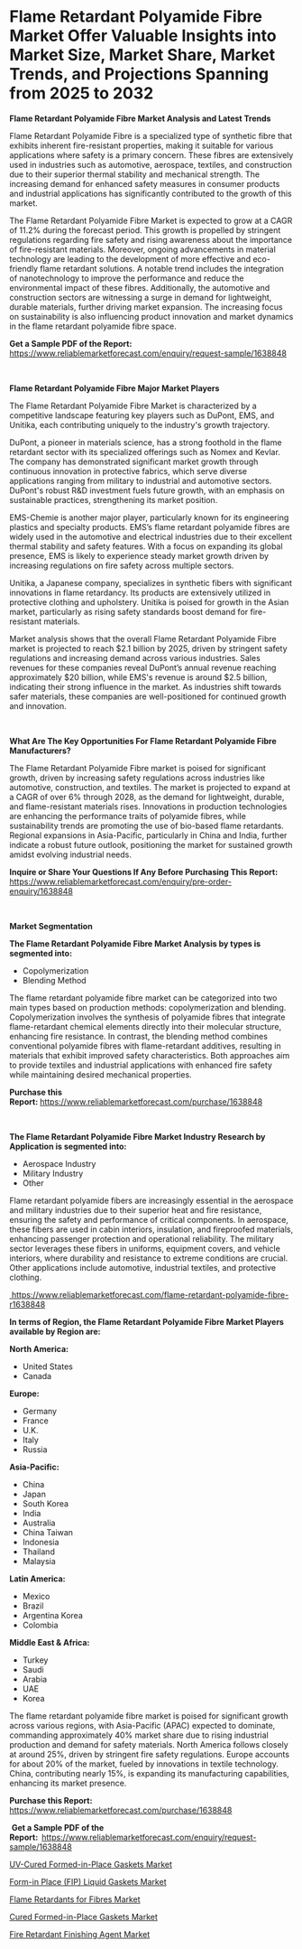 <p><h1>Flame Retardant Polyamide Fibre Market Offer Valuable Insights into Market Size, Market Share, Market Trends, and Projections Spanning from 2025 to 2032</h1></p><p><strong>Flame Retardant Polyamide Fibre Market Analysis and Latest Trends</strong></p>
<p><p>Flame Retardant Polyamide Fibre is a specialized type of synthetic fibre that exhibits inherent fire-resistant properties, making it suitable for various applications where safety is a primary concern. These fibres are extensively used in industries such as automotive, aerospace, textiles, and construction due to their superior thermal stability and mechanical strength. The increasing demand for enhanced safety measures in consumer products and industrial applications has significantly contributed to the growth of this market.</p><p>The Flame Retardant Polyamide Fibre Market is expected to grow at a CAGR of 11.2% during the forecast period. This growth is propelled by stringent regulations regarding fire safety and rising awareness about the importance of fire-resistant materials. Moreover, ongoing advancements in material technology are leading to the development of more effective and eco-friendly flame retardant solutions. A notable trend includes the integration of nanotechnology to improve the performance and reduce the environmental impact of these fibres. Additionally, the automotive and construction sectors are witnessing a surge in demand for lightweight, durable materials, further driving market expansion. The increasing focus on sustainability is also influencing product innovation and market dynamics in the flame retardant polyamide fibre space.</p></p>
<p><strong>Get a Sample PDF of the Report:&nbsp;</strong> <a href="https://www.reliablemarketforecast.com/enquiry/request-sample/1638848?utm_campaign=1167&utm_medium=2&utm_source=Github&utm_content=ia&utm_term=02042025&utm_id=flame-retardant-polyamide-fibre">https://www.reliablemarketforecast.com/enquiry/request-sample/1638848</a></p>
<p>&nbsp;</p>
<p><strong>Flame Retardant Polyamide Fibre Major Market Players</strong></p>
<p><p>The Flame Retardant Polyamide Fibre Market is characterized by a competitive landscape featuring key players such as DuPont, EMS, and Unitika, each contributing uniquely to the industry's growth trajectory.</p><p>DuPont, a pioneer in materials science, has a strong foothold in the flame retardant sector with its specialized offerings such as Nomex and Kevlar. The company has demonstrated significant market growth through continuous innovation in protective fabrics, which serve diverse applications ranging from military to industrial and automotive sectors. DuPont's robust R&D investment fuels future growth, with an emphasis on sustainable practices, strengthening its market position.</p><p>EMS-Chemie is another major player, particularly known for its engineering plastics and specialty products. EMS’s flame retardant polyamide fibres are widely used in the automotive and electrical industries due to their excellent thermal stability and safety features. With a focus on expanding its global presence, EMS is likely to experience steady market growth driven by increasing regulations on fire safety across multiple sectors. </p><p>Unitika, a Japanese company, specializes in synthetic fibers with significant innovations in flame retardancy. Its products are extensively utilized in protective clothing and upholstery. Unitika is poised for growth in the Asian market, particularly as rising safety standards boost demand for fire-resistant materials.</p><p>Market analysis shows that the overall Flame Retardant Polyamide Fibre market is projected to reach $2.1 billion by 2025, driven by stringent safety regulations and increasing demand across various industries. Sales revenues for these companies reveal DuPont’s annual revenue reaching approximately $20 billion, while EMS's revenue is around $2.5 billion, indicating their strong influence in the market. As industries shift towards safer materials, these companies are well-positioned for continued growth and innovation.</p></p>
<p>&nbsp;</p>
<p><strong>What Are The Key Opportunities For Flame Retardant Polyamide Fibre Manufacturers?</strong></p>
<p><p>The Flame Retardant Polyamide Fibre market is poised for significant growth, driven by increasing safety regulations across industries like automotive, construction, and textiles. The market is projected to expand at a CAGR of over 6% through 2028, as the demand for lightweight, durable, and flame-resistant materials rises. Innovations in production technologies are enhancing the performance traits of polyamide fibres, while sustainability trends are promoting the use of bio-based flame retardants. Regional expansions in Asia-Pacific, particularly in China and India, further indicate a robust future outlook, positioning the market for sustained growth amidst evolving industrial needs.</p></p>
<p><strong>Inquire or Share Your Questions If Any Before Purchasing This Report:</strong> <a href="https://www.reliablemarketforecast.com/enquiry/pre-order-enquiry/1638848?utm_campaign=1167&utm_medium=2&utm_source=Github&utm_content=ia&utm_term=02042025&utm_id=flame-retardant-polyamide-fibre">https://www.reliablemarketforecast.com/enquiry/pre-order-enquiry/1638848</a></p>
<p>&nbsp;</p>
<p><strong>Market Segmentation</strong></p>
<p><strong>The Flame Retardant Polyamide Fibre Market Analysis by types is segmented into:</strong></p>
<p><ul><li>Copolymerization</li><li>Blending Method</li></ul></p>
<p><p>The flame retardant polyamide fibre market can be categorized into two main types based on production methods: copolymerization and blending. Copolymerization involves the synthesis of polyamide fibres that integrate flame-retardant chemical elements directly into their molecular structure, enhancing fire resistance. In contrast, the blending method combines conventional polyamide fibres with flame-retardant additives, resulting in materials that exhibit improved safety characteristics. Both approaches aim to provide textiles and industrial applications with enhanced fire safety while maintaining desired mechanical properties.</p></p>
<p><strong>Purchase this Report:&nbsp;</strong><a href="https://www.reliablemarketforecast.com/purchase/1638848?utm_campaign=1167&utm_medium=2&utm_source=Github&utm_content=ia&utm_term=02042025&utm_id=flame-retardant-polyamide-fibre">https://www.reliablemarketforecast.com/purchase/1638848</a></p>
<p>&nbsp;</p>
<p><strong>The Flame Retardant Polyamide Fibre Market Industry Research by Application is segmented into:</strong></p>
<p><ul><li>Aerospace Industry</li><li>Military Industry</li><li>Other</li></ul></p>
<p><p>Flame retardant polyamide fibers are increasingly essential in the aerospace and military industries due to their superior heat and fire resistance, ensuring the safety and performance of critical components. In aerospace, these fibers are used in cabin interiors, insulation, and fireproofed materials, enhancing passenger protection and operational reliability. The military sector leverages these fibers in uniforms, equipment covers, and vehicle interiors, where durability and resistance to extreme conditions are crucial. Other applications include automotive, industrial textiles, and protective clothing.</p></p>
<p><a href="https://www.reliablemarketforecast.com/flame-retardant-polyamide-fibre-r1638848?utm_campaign=1167&utm_medium=2&utm_source=Github&utm_content=ia&utm_term=02042025&utm_id=flame-retardant-polyamide-fibre">&nbsp;https://www.reliablemarketforecast.com/flame-retardant-polyamide-fibre-r1638848</a></p>
<p><strong>In terms of Region, the Flame Retardant Polyamide Fibre Market Players available by Region are:</strong></p>
<p>
    <p> <strong> North America: </strong>
        <ul>
            <li>United States</li>
            <li>Canada</li>
        </ul>
        </p> 
    <p> <strong> Europe: </strong>
        <ul>
            <li>Germany</li>
            <li>France</li>
            <li>U.K.</li>
            <li>Italy</li>
            <li>Russia</li>
        </ul>
        </p> 
    <p> <strong> Asia-Pacific: </strong>
        <ul>
            <li>China</li>
            <li>Japan</li>
            <li>South Korea</li>
            <li>India</li>
            <li>Australia</li>
            <li>China Taiwan</li>
            <li>Indonesia</li>
            <li>Thailand</li>
            <li>Malaysia</li>
        </ul>
        </p> 
    <p> <strong> Latin America: </strong>
        <ul>
            <li>Mexico</li>
            <li>Brazil</li>
            <li>Argentina Korea</li>
            <li>Colombia</li>
        </ul>
        </p> 
    <p> <strong> Middle East & Africa: </strong>
        <ul>
            <li>Turkey</li>
            <li>Saudi</li>
            <li>Arabia</li>
            <li>UAE</li>
            <li>Korea</li>
        </ul>
    </p>
    </p>
<p><p>The flame retardant polyamide fibre market is poised for significant growth across various regions, with Asia-Pacific (APAC) expected to dominate, commanding approximately 40% market share due to rising industrial production and demand for safety materials. North America follows closely at around 25%, driven by stringent fire safety regulations. Europe accounts for about 20% of the market, fueled by innovations in textile technology. China, contributing nearly 15%, is expanding its manufacturing capabilities, enhancing its market presence.</p></p>
<p><strong>Purchase this Report: </strong><a href="https://www.reliablemarketforecast.com/purchase/1638848?utm_campaign=1167&utm_medium=2&utm_source=Github&utm_content=ia&utm_term=02042025&utm_id=flame-retardant-polyamide-fibre">https://www.reliablemarketforecast.com/purchase/1638848</a></p>
<p>&nbsp;<strong>Get a Sample PDF of the Report:&nbsp;&nbsp;</strong><a href="https://www.reliablemarketforecast.com/enquiry/request-sample/1638848?utm_campaign=1167&utm_medium=2&utm_source=Github&utm_content=ia&utm_term=02042025&utm_id=flame-retardant-polyamide-fibre">https://www.reliablemarketforecast.com/enquiry/request-sample/1638848</a></p>
<p><strong></strong></p>
<p><p><a href="https://github.com/arneslullapq/Market-Research-Report-List-1/blob/main/uv-cured-formed-in-place-gaskets-market.md?utm_campaign=1167&utm_medium=2&utm_source=Github&utm_content=ia&utm_term=02042025&utm_id=flame-retardant-polyamide-fibre">UV-Cured Formed-in-Place Gaskets Market</a></p><p><a href="https://github.com/thatejanet4y/Market-Research-Report-List-1/blob/main/form-in-place-fip-liquid-gaskets-market.md?utm_campaign=1167&utm_medium=2&utm_source=Github&utm_content=ia&utm_term=02042025&utm_id=flame-retardant-polyamide-fibre">Form-in Place (FIP) Liquid Gaskets Market</a></p><p><a href="https://github.com/arocasanzib6/Market-Research-Report-List-1/blob/main/flame-retardants-for-fibres-market.md?utm_campaign=1167&utm_medium=2&utm_source=Github&utm_content=ia&utm_term=02042025&utm_id=flame-retardant-polyamide-fibre">Flame Retardants for Fibres Market</a></p><p><a href="https://github.com/langolaskark/Market-Research-Report-List-1/blob/main/cured-formed-in-place-gaskets-market.md?utm_campaign=1167&utm_medium=2&utm_source=Github&utm_content=ia&utm_term=02042025&utm_id=flame-retardant-polyamide-fibre">Cured Formed-in-Place Gaskets Market</a></p><p><a href="https://github.com/guneycigdem35/Market-Research-Report-List-5/blob/main/fire-retardant-finishing-agent-market.md?utm_campaign=1167&utm_medium=2&utm_source=Github&utm_content=ia&utm_term=02042025&utm_id=flame-retardant-polyamide-fibre">Fire Retardant Finishing Agent Market</a></p></p>